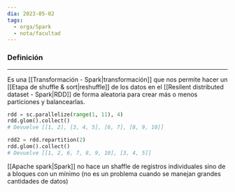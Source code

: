 ```yaml
---
dia: 2023-05-02
tags:
  - orga/Spark
  - nota/facultad
---
```

### Definición
---
Es una [[Transformación - Spark|transformación]] que nos permite hacer un [[Etapa de shuffle & sort|reshuffle]] de los datos en el [[Resilent distributed dataset - Spark|RDD]] de forma aleatoria para crear más o menos particiones y balancearlas.

``` python
rdd = sc.parallelize(range(1, 11), 4)
rdd.glom().collect()
# Devuelve [[1, 2], [3, 4, 5], [6, 7], [8, 9, 10]]

rdd2 = rdd.repartition(2)
rdd.glom().collect()
# Devuelve [[1, 2, 6, 7, 8, 9, 10], [3, 4, 5]]
```
[[Apache spark|Spark]] no hace un shaffle de registros individuales sino de a bloques con un mínimo (no es un problema cuando se manejan grandes cantidades de datos)